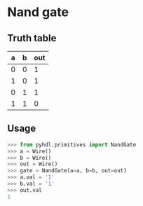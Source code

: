 # Nand gate

## Truth table

| a | b | out |
|---|---|-----|
| 0 | 0 |  1  |
| 1 | 0 |  1  |
| 0 | 1 |  1  |
| 1 | 1 |  0  |

## Usage

```python
>>> from pyhdl.primitives import NandGate
>>> a = Wire()
>>> b = Wire()
>>> out = Wire()
>>> gate = NandGate(a=a, b=b, out=out)
>>> a.val = '1'
>>> b.val = '1'
>>> out.val
1
```